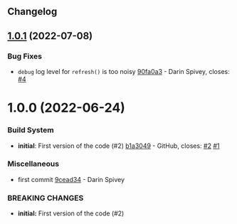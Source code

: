 ## Changelog

## [1.0.1](https://github.com/logdna/exclusive-lock-node/compare/v1.0.0...v1.0.1) (2022-07-08)


### Bug Fixes

* `debug` log level for `refresh()` is too noisy [90fa0a3](https://github.com/logdna/exclusive-lock-node/commit/90fa0a32436ef1e7c30f7790ead314b715c5f2c0) - Darin Spivey, closes: [#4](https://github.com/logdna/exclusive-lock-node/issues/4)

# 1.0.0 (2022-06-24)


### Build System

* **initial**: First version of the code (#2) [b1a3049](https://github.com/logdna/exclusive-lock-node/commit/b1a304913a7cc26ab9bb09ab6e68ebebfb893ef0) - GitHub, closes: [#2](https://github.com/logdna/exclusive-lock-node/issues/2) [#1](https://github.com/logdna/exclusive-lock-node/issues/1)


### Miscellaneous

* first commit [9cead34](https://github.com/logdna/exclusive-lock-node/commit/9cead349133fe76f395c8013175e379bd27829a2) - Darin Spivey


### **BREAKING CHANGES**

* **initial:** First version of the code (#2)
